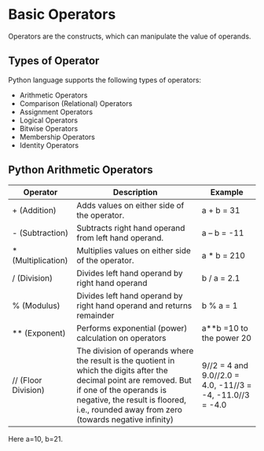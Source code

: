 # Basic Operators
Operators are the constructs, which can manipulate the value of operands. 

## Types of Operator
Python language supports the following types of operators:
* Arithmetic Operators
* Comparison (Relational) Operators
* Assignment Operators
* Logical Operators
* Bitwise Operators
* Membership Operators
* Identity Operators

## Python Arithmetic Operators

Operator | Description | Example
------------- | ---------------------------- | ---------
 + (Addition) | Adds values on either side of the operator. | a + b = 31
 - (Subtraction) | Subtracts right hand operand from left hand operand. | a – b = -11
 * (Multiplication) | Multiplies values on either side of the operator. | a * b = 210
 / (Division) | Divides left hand operand by right hand operand | b / a = 2.1
 % (Modulus) | Divides left hand operand by right hand operand and returns remainder | b % a = 1
 ** (Exponent) | Performs exponential (power) calculation on operators | a**b =10 to the power 20
 //	(Floor Division) | The division of operands where the result is the quotient in which the digits after the decimal point are removed. But if one of the operands is negative, the result is floored, i.e., rounded away from zero (towards negative infinity) | 9//2 = 4 and 9.0//2.0 = 4.0, -11//3 = -4, -11.0//3 = -4.0

Here a=10, b=21.


